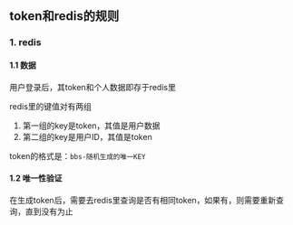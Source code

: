 ## token和redis的规则

### 1. redis

#### 1.1 数据

用户登录后，其token和个人数据即存于redis里

redis里的键值对有两组

1. 第一组的key是token，其值是用户数据
2. 第二组的key是用户ID，其值是token

token的格式是：``bbs-随机生成的唯一KEY``

#### 1.2 唯一性验证

在生成token后，需要去redis里查询是否有相同token，如果有，则需要重新查询，直到没有为止